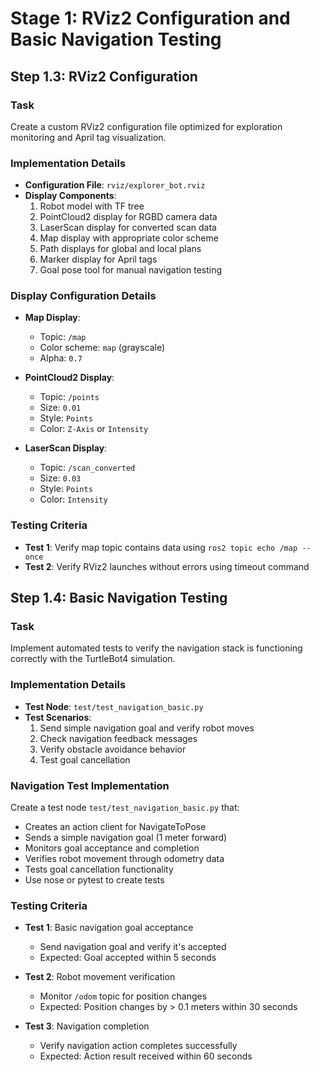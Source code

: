 # Stage 1: RViz2 Configuration and Basic Navigation Testing

## Step 1.3: RViz2 Configuration

### Task
Create a custom RViz2 configuration file optimized for exploration monitoring and April tag visualization.

### Implementation Details
- **Configuration File**: `rviz/explorer_bot.rviz`
- **Display Components**:
  1. Robot model with TF tree
  2. PointCloud2 display for RGBD camera data
  3. LaserScan display for converted scan data
  4. Map display with appropriate color scheme
  5. Path displays for global and local plans
  6. Marker display for April tags
  7. Goal pose tool for manual navigation testing

### Display Configuration Details
- **Map Display**:
  - Topic: `/map`
  - Color scheme: `map` (grayscale)
  - Alpha: `0.7`
  
- **PointCloud2 Display**:
  - Topic: `/points`
  - Size: `0.01`
  - Style: `Points`
  - Color: `Z-Axis` or `Intensity`
  
- **LaserScan Display**:
  - Topic: `/scan_converted`
  - Size: `0.03`
  - Style: `Points`
  - Color: `Intensity`

### Testing Criteria
- **Test 1**: Verify map topic contains data using `ros2 topic echo /map --once`
- **Test 2**: Verify RViz2 launches without errors using timeout command

## Step 1.4: Basic Navigation Testing

### Task
Implement automated tests to verify the navigation stack is functioning correctly with the TurtleBot4 simulation.

### Implementation Details
- **Test Node**: `test/test_navigation_basic.py`
- **Test Scenarios**:
  1. Send simple navigation goal and verify robot moves
  2. Check navigation feedback messages
  3. Verify obstacle avoidance behavior
  4. Test goal cancellation

### Navigation Test Implementation
Create a test node `test/test_navigation_basic.py` that:
- Creates an action client for NavigateToPose
- Sends a simple navigation goal (1 meter forward)
- Monitors goal acceptance and completion
- Verifies robot movement through odometry data
- Tests goal cancellation functionality
- Use nose or pytest to create tests

### Testing Criteria
- **Test 1**: Basic navigation goal acceptance
  - Send navigation goal and verify it's accepted
  - Expected: Goal accepted within 5 seconds

- **Test 2**: Robot movement verification
  - Monitor `/odom` topic for position changes
  - Expected: Position changes by > 0.1 meters within 30 seconds

- **Test 3**: Navigation completion
  - Verify navigation action completes successfully
  - Expected: Action result received within 60 seconds
